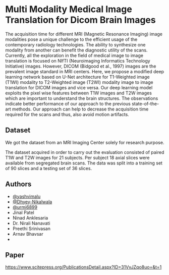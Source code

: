 
# Multi Modality Medical Image Translation for Dicom Brain Images


The acquisition time for different MRI (Magnetic Resonance Imaging) image modalities pose a unique challenge to the efficient usage of the contemporary radiology technologies. The ability to synthesize one modality
from another can benefit the diagnostic utility of the scans. Currently, all the exploration in the field of medical image to image translation is focused on NIfTI (Neuroimaging Informatics Technology Initiative) images.
However, DICOM (Bidgood et al., 1997) images are the prevalent image standard in MRI centers. Here,
we propose a modified deep learning network based on U-Net architecture for T1-Weighted image (T1WI)
modality to T2-Weighted image (T2WI) modality image to image translation for DICOM images and vice
versa. Our deep learning model exploits the pixel wise features between T1W images and T2W images which
are important to understand the brain structures. The observations indicate better performance of our approach
to the previous state-of-the-art methods. Our approach can help to decrease the acquisition time required for
the scans and thus, also avoid motion artifacts.





## Dataset

We got the dataset from an MRI Imaging Center solely for research purpose.

The dataset acquired in order to carry out the evaluation consisted of paired T1W and T2W images for
21 subjects. Per subject 18 axial slices were available
from segregated brain scans. The data was split into a
training set of 90 slices and a testing set of 36 slices.

## Authors

- [@yashvimalu](https://github.com/yashvimalu)
- [@Dhyey-Nikalwala](https://github.com/Dhyey-Nikalwala)
- [@urmi6899](https://github.com/urmi6899)
- Jinal Patel
- Ninad Anklesaria
- Dr. Nirali Nanavati
- Preethi Srinivasan
-  Arnav Bhavsar
-  
## Paper

https://www.scitepress.org/PublicationsDetail.aspx?ID=31VvJZqo8uo=&t=1
